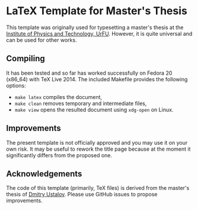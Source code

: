 # LaTeX Template for Master's Thesis

This template was originally used for typesetting a master's thesis at the [Institute of Physics and Technology, UrFU]. However, it is quite universal and can be used for other works.

## Compiling

It has been tested and so far has worked successfully on Fedora 20 (x86_64) with TeX Live 2014. The included Makefile provides the following options:

* `make latex` compiles the document,
* `make clean` removes temporary and intermediate files,
* `make view` opens the resulted document using `xdg-open` on Linux.

## Improvements

The present template is not officially approved and you may use it on your own risk. It may be useful to rework the title page because at the moment it significantly differs from the proposed one.

## Acknowledgements

The code of this template (primarily, TeX files) is derived from the master's thesis of [Dmitry Ustalov]. Please use GitHub issues to propose improvements.

[Institute of Physics and Technology, UrFU]: http://fiztech.urfu.ru/
[Dmitry Ustalov]: https://ustalov.name/en/
